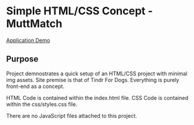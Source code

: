 # Simple HTML/CSS Concept - MuttMatch

[Application Demo](https://troveofgems.github.io/muttmatch/)

## Purpose
Project demnostrates a quick setup of an HTML/CSS project with minimal img assets.
Site premise is that of Tindr For Dogs. Everything is purely front-end as a concept.

HTML Code is contained within the index.html file.
CSS Code is contained within the css/styles.css file.

There are no JavaScript files attached to this project.
